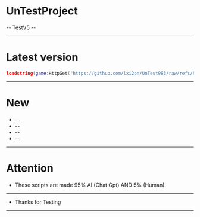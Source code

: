 # UnTestProject

-- TestV5 -- 

-------------------------------------------------------------------------------------------------------------------------------------
# Latest version
```lua
loadstring(game:HttpGet("https://github.com/lxi2on/UnTest983/raw/refs/heads/main/TestV5.lua", true))()
```
-------------------------------------------------------------------------------------------------------------------------------------
# New
* --
* --
* --
* --
-------------------------------------------------------------------------------------------------------------------------------------
# Attention
* These scripts are made 95% AI (Chat Gpt) AND 5% (Human).
------------------------------------------------------------------------------------------------------------------------------------
* Thanks for Testing
-------------------------------------------------------------------------------------------------------------------------------------
